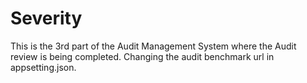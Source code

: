 # Severity

This is the 3rd part of the Audit Management System where the Audit review is being completed.
Changing the audit benchmark url in appsetting.json.
